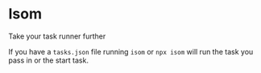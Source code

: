 # Isom

Take your task runner further

If you have a `tasks.json` file running `isom` or `npx isom` will run the task you pass in or the start task.
